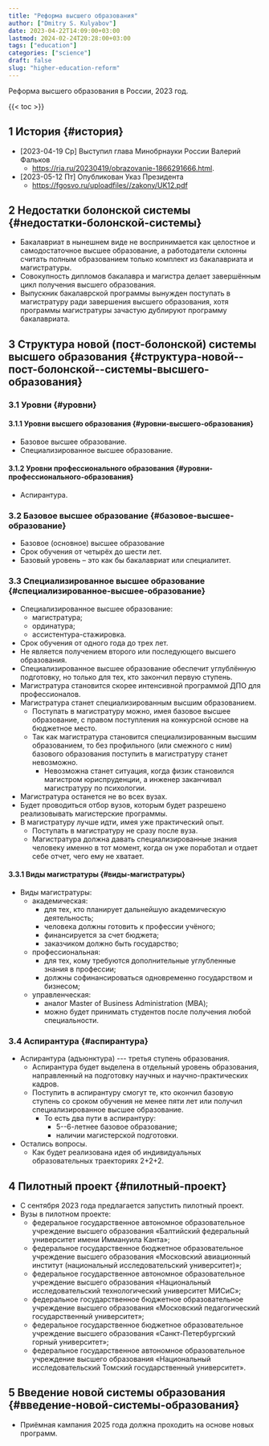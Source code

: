 ```yaml
---
title: "Реформа высшего образования"
author: ["Dmitry S. Kulyabov"]
date: 2023-04-22T14:09:00+03:00
lastmod: 2024-02-24T20:28:00+03:00
tags: ["education"]
categories: ["science"]
draft: false
slug: "higher-education-reform"
---
```


Реформа высшего образования в России, 2023 год.

<!--more-->

{{< toc >}}


## <span class="section-num">1</span> История {#история}

-   <span class="timestamp-wrapper"><span class="timestamp">[2023-04-19 Ср] </span></span> Выступил глава Минобрнауки России Валерий Фальков
    -   <https://ria.ru/20230419/obrazovanie-1866291666.html>.
-   <span class="timestamp-wrapper"><span class="timestamp">[2023-05-12 Пт] </span></span> Опубликован Указ Президента
    -   <https://fgosvo.ru/uploadfiles//zakony/UK12.pdf>


## <span class="section-num">2</span> Недостатки болонской системы {#недостатки-болонской-системы}

-   Бакалавриат в нынешнем виде не воспринимается как целостное и самодостаточное высшее образование, а работодатели склонны считать полным образованием только комплект из бакалавриата и магистратуры.
-   Совокупность дипломов бакалавра и магистра делает завершённым цикл получения высшего образования.
-   Выпускник бакалаврской программы вынужден поступать в магистратуру ради завершения высшего образования, хотя программы магистратуры зачастую дублируют программу бакалавриата.


## <span class="section-num">3</span> Структура новой (пост-болонской) системы высшего образования {#структура-новой--пост-болонской--системы-высшего-образования}


### <span class="section-num">3.1</span> Уровни {#уровни}


#### <span class="section-num">3.1.1</span> Уровни высшего образования {#уровни-высшего-образования}

-   Базовое высшее образование.
-   Специализированное высшее образование.


#### <span class="section-num">3.1.2</span> Уровни профессионального образования {#уровни-профессионального-образования}

-   Аспирантура.


### <span class="section-num">3.2</span> Базовое высшее образование {#базовое-высшее-образование}

-   Базовое (основное) высшее образование
-   Срок обучения от четырёх до шести лет.
-   Базовый уровень – это как бы бакалавриат или специалитет.


### <span class="section-num">3.3</span> Специализированное высшее образование {#специализированное-высшее-образование}

-   Специализированное высшее образование:
    -   магистратура;
    -   ординатура;
    -   ассистентура-стажировка.
-   Срок обучения от одного года до трех лет.
-   Не является получением второго или последующего высшего образования.
-   Специализированное высшее образование обеспечит углублённую подготовку, но только для тех, кто закончил первую ступень.
-   Магистратура становится скорее интенсивной программой ДПО для профессионалов.
-   Магистратура станет специализированным высшим образованием.
    -   Поступать в магистратуру можно, имея базовое высшее  образование, с правом поступления на конкурсной основе на бюджетное место.
    -   Так как магистратура становится специализированным высшим образованием, то без профильного (или смежного с ним) базового образования поступить в магистратуру станет невозможно.
        -   Невозможна станет ситуация, когда физик становился магистром юриспруденции, а инженер заканчивал магистратуру по психологии.
-   Магистратура останется не во всех вузах.
-   Будет проводиться отбор вузов, которым будет разрешено реализовывать магистерские программы.
-   В магистратуру лучше идти, имея уже практический опыт.
    -   Поступать в магистратуру не сразу после вуза.
    -   Магистратура должна давать специализированные знания человеку именно в тот момент, когда он уже поработал и отдает себе отчет, чего ему не хватает.


#### <span class="section-num">3.3.1</span> Виды магистратуры {#виды-магистратуры}

-   Виды магистратуры:
    -   академическая:
        -   для тех, кто планирует дальнейшую академическую деятельность;
        -   человека должны готовить к профессии учёного;
        -   финансируется за счет бюджета;
        -   заказчиком должно быть государство;
    -   профессиональная:
        -   для тех, кому требуются дополнительные углубленные знания в профессии;
        -   должны софинансироваться одновременно государством и бизнесом;
    -   управленческая:
        -   аналог Master of Business Administration (МВА);
        -   можно будет принимать студентов после получения любой специальности.


### <span class="section-num">3.4</span> Аспирантура {#аспирантура}

-   Аспирантура (адъюнктура) --- третья ступень образования.
    -   Аспирантура будет выделена в отдельный уровень образования, направленный на подготовку научных и научно-практических кадров.
    -   Поступить в аспирантуру смогут те, кто окончил базовую ступень со сроком обучения не менее пяти лет или получил специализированное высшее образование.
        -   То есть два пути в аспирантуру:
            -   5--6-летнее базовое образование;
            -   наличии магистерской подготовки.
-   Остались вопросы.
    -   Как будет реализована идея об индивидуальных образовательных траекториях 2+2+2.


## <span class="section-num">4</span> Пилотный проект {#пилотный-проект}

-   С сентября 2023 года предлагается запустить пилотный проект.
-   Вузы в пилотном проекте:
    -   федеральное государственное автономное образовательное учреждение высшего образования «Балтийский федеральный университет имени Иммануила Канта»;
    -   федеральное государственное бюджетное образовательное учреждение высшего образования «Московский авиационный институт (национальный исследовательский университет)»;
    -   федеральное государственное автономное образовательное учреждение высшего образования «Национальный исследовательский технологический университет МИСиС»;
    -   федеральное государственное бюджетное образовательное учреждение высшего образования «Московский педагогический государственный университет»;
    -   федеральное государственное бюджетное образовательное учреждение высшего образования «Санкт-Петербургский горный университет»;
    -   федеральное государственное автономное образовательное учреждение высшего образования «Национальный исследовательский Томский государственный университет».


## <span class="section-num">5</span> Введение новой системы образования {#введение-новой-системы-образования}

-   Приёмная кампания 2025 года должна проходить на основе новых программ.
